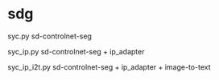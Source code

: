 # sdg
syc.py  sd-controlnet-seg

syc_ip.py  sd-controlnet-seg + ip_adapter

syc_ip_i2t.py  sd-controlnet-seg + ip_adapter + image-to-text
